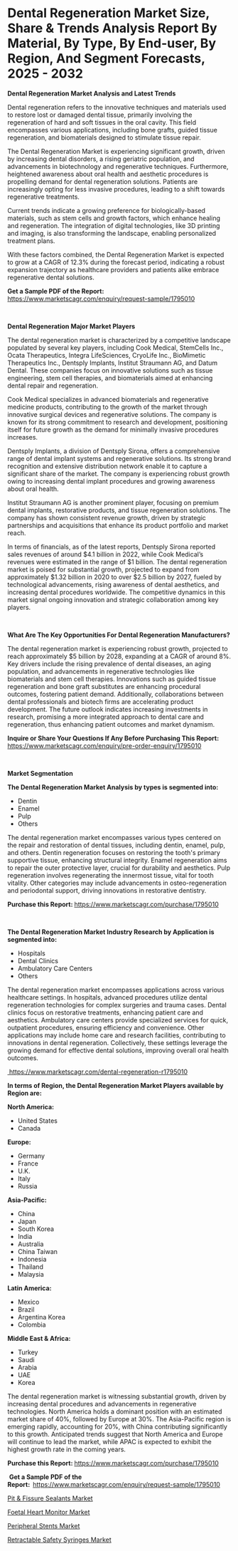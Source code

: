 <p><h1>Dental Regeneration Market Size, Share & Trends Analysis Report By Material, By Type, By End-user, By Region, And Segment Forecasts, 2025 - 2032</h1></p><p><strong>Dental Regeneration Market Analysis and Latest Trends</strong></p>
<p><p>Dental regeneration refers to the innovative techniques and materials used to restore lost or damaged dental tissue, primarily involving the regeneration of hard and soft tissues in the oral cavity. This field encompasses various applications, including bone grafts, guided tissue regeneration, and biomaterials designed to stimulate tissue repair.</p><p>The Dental Regeneration Market is experiencing significant growth, driven by increasing dental disorders, a rising geriatric population, and advancements in biotechnology and regenerative techniques. Furthermore, heightened awareness about oral health and aesthetic procedures is propelling demand for dental regeneration solutions. Patients are increasingly opting for less invasive procedures, leading to a shift towards regenerative treatments.</p><p>Current trends indicate a growing preference for biologically-based materials, such as stem cells and growth factors, which enhance healing and regeneration. The integration of digital technologies, like 3D printing and imaging, is also transforming the landscape, enabling personalized treatment plans. </p><p>With these factors combined, the Dental Regeneration Market is expected to grow at a CAGR of 12.3% during the forecast period, indicating a robust expansion trajectory as healthcare providers and patients alike embrace regenerative dental solutions.</p></p>
<p><strong>Get a Sample PDF of the Report:&nbsp;</strong> <a href="https://www.marketscagr.com/enquiry/request-sample/1795010?utm_campaign=2114&utm_medium=2&utm_source=Github&utm_content=ia&utm_term=03032025&utm_id=dental-regeneration">https://www.marketscagr.com/enquiry/request-sample/1795010</a></p>
<p>&nbsp;</p>
<p><strong>Dental Regeneration Major Market Players</strong></p>
<p><p>The dental regeneration market is characterized by a competitive landscape populated by several key players, including Cook Medical, StemCells Inc., Ocata Therapeutics, Integra LifeSciences, CryoLife Inc., BioMimetic Therapeutics Inc., Dentsply Implants, Institut Straumann AG, and Datum Dental. These companies focus on innovative solutions such as tissue engineering, stem cell therapies, and biomaterials aimed at enhancing dental repair and regeneration.</p><p>Cook Medical specializes in advanced biomaterials and regenerative medicine products, contributing to the growth of the market through innovative surgical devices and regenerative solutions. The company is known for its strong commitment to research and development, positioning itself for future growth as the demand for minimally invasive procedures increases.</p><p>Dentsply Implants, a division of Dentsply Sirona, offers a comprehensive range of dental implant systems and regenerative solutions. Its strong brand recognition and extensive distribution network enable it to capture a significant share of the market. The company is experiencing robust growth owing to increasing dental implant procedures and growing awareness about oral health.</p><p>Institut Straumann AG is another prominent player, focusing on premium dental implants, restorative products, and tissue regeneration solutions. The company has shown consistent revenue growth, driven by strategic partnerships and acquisitions that enhance its product portfolio and market reach.</p><p>In terms of financials, as of the latest reports, Dentsply Sirona reported sales revenues of around $4.1 billion in 2022, while Cook Medical’s revenues were estimated in the range of $1 billion. The dental regeneration market is poised for substantial growth, projected to expand from approximately $1.32 billion in 2020 to over $2.5 billion by 2027, fueled by technological advancements, rising awareness of dental aesthetics, and increasing dental procedures worldwide. The competitive dynamics in this market signal ongoing innovation and strategic collaboration among key players.</p></p>
<p>&nbsp;</p>
<p><strong>What Are The Key Opportunities For Dental Regeneration Manufacturers?</strong></p>
<p><p>The dental regeneration market is experiencing robust growth, projected to reach approximately $5 billion by 2028, expanding at a CAGR of around 8%. Key drivers include the rising prevalence of dental diseases, an aging population, and advancements in regenerative technologies like biomaterials and stem cell therapies. Innovations such as guided tissue regeneration and bone graft substitutes are enhancing procedural outcomes, fostering patient demand. Additionally, collaborations between dental professionals and biotech firms are accelerating product development. The future outlook indicates increasing investments in research, promising a more integrated approach to dental care and regeneration, thus enhancing patient outcomes and market dynamism.</p></p>
<p><strong>Inquire or Share Your Questions If Any Before Purchasing This Report:</strong> <a href="https://www.marketscagr.com/enquiry/pre-order-enquiry/1795010?utm_campaign=2114&utm_medium=2&utm_source=Github&utm_content=ia&utm_term=03032025&utm_id=dental-regeneration">https://www.marketscagr.com/enquiry/pre-order-enquiry/1795010</a></p>
<p>&nbsp;</p>
<p><strong>Market Segmentation</strong></p>
<p><strong>The Dental Regeneration Market Analysis by types is segmented into:</strong></p>
<p><ul><li>Dentin</li><li>Enamel</li><li>Pulp</li><li>Others</li></ul></p>
<p><p>The dental regeneration market encompasses various types centered on the repair and restoration of dental tissues, including dentin, enamel, pulp, and others. Dentin regeneration focuses on restoring the tooth's primary supportive tissue, enhancing structural integrity. Enamel regeneration aims to repair the outer protective layer, crucial for durability and aesthetics. Pulp regeneration involves regenerating the innermost tissue, vital for tooth vitality. Other categories may include advancements in osteo-regeneration and periodontal support, driving innovations in restorative dentistry.</p></p>
<p><strong>Purchase this Report:&nbsp;</strong><a href="https://www.marketscagr.com/purchase/1795010?utm_campaign=2114&utm_medium=2&utm_source=Github&utm_content=ia&utm_term=03032025&utm_id=dental-regeneration">https://www.marketscagr.com/purchase/1795010</a></p>
<p>&nbsp;</p>
<p><strong>The Dental Regeneration Market Industry Research by Application is segmented into:</strong></p>
<p><ul><li>Hospitals</li><li>Dental Clinics</li><li>Ambulatory Care Centers</li><li>Others</li></ul></p>
<p><p>The dental regeneration market encompasses applications across various healthcare settings. In hospitals, advanced procedures utilize dental regeneration technologies for complex surgeries and trauma cases. Dental clinics focus on restorative treatments, enhancing patient care and aesthetics. Ambulatory care centers provide specialized services for quick, outpatient procedures, ensuring efficiency and convenience. Other applications may include home care and research facilities, contributing to innovations in dental regeneration. Collectively, these settings leverage the growing demand for effective dental solutions, improving overall oral health outcomes.</p></p>
<p><a href="https://www.marketscagr.com/dental-regeneration-r1795010?utm_campaign=2114&utm_medium=2&utm_source=Github&utm_content=ia&utm_term=03032025&utm_id=dental-regeneration">&nbsp;https://www.marketscagr.com/dental-regeneration-r1795010</a></p>
<p><strong>In terms of Region, the Dental Regeneration Market Players available by Region are:</strong></p>
<p>
    <p> <strong> North America: </strong>
        <ul>
            <li>United States</li>
            <li>Canada</li>
        </ul>
        </p> 
    <p> <strong> Europe: </strong>
        <ul>
            <li>Germany</li>
            <li>France</li>
            <li>U.K.</li>
            <li>Italy</li>
            <li>Russia</li>
        </ul>
        </p> 
    <p> <strong> Asia-Pacific: </strong>
        <ul>
            <li>China</li>
            <li>Japan</li>
            <li>South Korea</li>
            <li>India</li>
            <li>Australia</li>
            <li>China Taiwan</li>
            <li>Indonesia</li>
            <li>Thailand</li>
            <li>Malaysia</li>
        </ul>
        </p> 
    <p> <strong> Latin America: </strong>
        <ul>
            <li>Mexico</li>
            <li>Brazil</li>
            <li>Argentina Korea</li>
            <li>Colombia</li>
        </ul>
        </p> 
    <p> <strong> Middle East & Africa: </strong>
        <ul>
            <li>Turkey</li>
            <li>Saudi</li>
            <li>Arabia</li>
            <li>UAE</li>
            <li>Korea</li>
        </ul>
    </p>
    </p>
<p><p>The dental regeneration market is witnessing substantial growth, driven by increasing dental procedures and advancements in regenerative technologies. North America holds a dominant position with an estimated market share of 40%, followed by Europe at 30%. The Asia-Pacific region is emerging rapidly, accounting for 20%, with China contributing significantly to this growth. Anticipated trends suggest that North America and Europe will continue to lead the market, while APAC is expected to exhibit the highest growth rate in the coming years.</p></p>
<p><strong>Purchase this Report: </strong><a href="https://www.marketscagr.com/purchase/1795010?utm_campaign=2114&utm_medium=2&utm_source=Github&utm_content=ia&utm_term=03032025&utm_id=dental-regeneration">https://www.marketscagr.com/purchase/1795010</a></p>
<p>&nbsp;<strong>Get a Sample PDF of the Report:&nbsp;&nbsp;</strong><a href="https://www.marketscagr.com/enquiry/request-sample/1795010?utm_campaign=2114&utm_medium=2&utm_source=Github&utm_content=ia&utm_term=03032025&utm_id=dental-regeneration">https://www.marketscagr.com/enquiry/request-sample/1795010</a></p>
<p><strong></strong></p>
<p><p><a href="https://github.com/sentoljinqiu/Market-Research-Report-List-1/blob/main/pit-fissure-sealants-market.md?utm_campaign=2114&utm_medium=2&utm_source=Github&utm_content=ia&utm_term=03032025&utm_id=dental-regeneration">Pit & Fissure Sealants Market</a></p><p><a href="https://github.com/saribuissawi/Market-Research-Report-List-1/blob/main/foetal-heart-monitor-market.md?utm_campaign=2114&utm_medium=2&utm_source=Github&utm_content=ia&utm_term=03032025&utm_id=dental-regeneration">Foetal Heart Monitor Market</a></p><p><a href="https://github.com/vandelmanize/Market-Research-Report-List-1/blob/main/peripheral-stents-market.md?utm_campaign=2114&utm_medium=2&utm_source=Github&utm_content=ia&utm_term=03032025&utm_id=dental-regeneration">Peripheral Stents Market</a></p><p><a href="https://github.com/kecixayaab/Market-Research-Report-List-1/blob/main/retractable-safety-syringes-market.md?utm_campaign=2114&utm_medium=2&utm_source=Github&utm_content=ia&utm_term=03032025&utm_id=dental-regeneration">Retractable Safety Syringes Market</a></p></p>